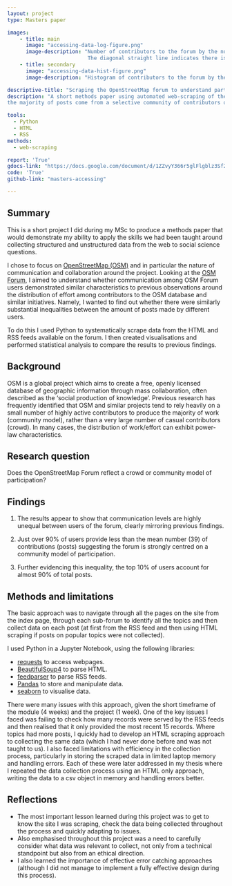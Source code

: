 ```yaml
---
layout: project
type: Masters paper

images:
    - title: main
      image: "accessing-data-log-figure.png"
      image-description: "Number of contributors to the forum by the number of contributions they made, both on a log-transformed axis.
                          The diagonal straight line indicates there is a power-law distribution of contributions by different contributors."
    - title: secondary
      image: "accessing-data-hist-figure.png"
      image-description: "Histogram of contributors to the forum by the number of contributions they made."

descriptive-title: "Scraping the OpenStreetMap forum to understand participation"
description: "A short methods paper using automated web-scraping of the OpenStreetMap online forum to understand whether
the majority of posts come from a selective community of contributors or 'crowds' of interested individuals."

tools:
  - Python
  - HTML
  - RSS
methods:
  - web-scraping

report: 'True'
gdocs-link: "https://docs.google.com/document/d/1ZZvyY366r5glFlgblz3Sf2mJO8DrmmfNOvVCcaETHnQ/"
code: 'True'
github-link: "masters-accessing"

---
```

## Summary
This is a short project I did during my MSc to produce a methods paper that would demonstrate my ability to apply the skills we had been taught around collecting structured and unstructured data from the web to social science questions.  

I chose to focus on [OpenStreetMap (OSM)](https://openstreetmap.org/) and in particular the nature of communication and collaboration around the project. Looking at the [OSM Forum](https://forum.openstreetmap.org/), I aimed to understand whether communication among OSM Forum users demonstrated similar characteristics to previous observations around the distribution of effort among contributors to the OSM database and similar initiatives. Namely, I wanted to find out whether there were similarly substantial inequalities between the amount of posts made by different users.

To do this I used Python to systematically scrape data from the HTML and RSS feeds available on the forum. I then created visualisations and performed statistical analysis to compare the results to previous findings.

## Background
OSM is a global project which aims to create a free, openly licensed database of geographic information through mass collaboration, often described as the ‘social production of knowledge’. Previous research has frequently identified that OSM and similar projects tend to rely heavily on a small number of highly active contributors to produce the majority of work (community model), rather than a very large number of casual contributors (crowd). In many cases, the distribution of work/effort can exhibit power-law characteristics.

## Research question
Does the OpenStreetMap Forum reflect a crowd or community model of participation?

## Findings
1) The results appear to show that communication levels are highly unequal between users of the forum, clearly mirroring previous findings.

2) Just over 90% of users provide less than the mean number (39) of contributions (posts) suggesting the forum is strongly centred on a community model of participation.

3) Further evidencing this inequality, the top 10% of users account for almost 90% of total posts.

## Methods and limitations
The basic approach was to navigate through all the pages on the site from the index page, through each sub-forum to identify all the topics and then collect data on each post (at first from the RSS feed and then using HTML scraping if posts on popular topics were not collected).

I used Python in a Jupyter Notebook, using the following libraries:
- [requests](https://github.com/kennethreitz/requests ) to access webpages.
- [BeautifulSoup4](https://pypi.org/project/beautifulsoup4/) to parse HTML.
- [feedparser](https://github.com/kurtmckee/feedparser) to parse RSS feeds.
- [Pandas](https://pandas.pydata.org/index.html) to store and manipulate data.
- [seaborn](https://seaborn.pydata.org/) to visualise data.

There were many issues with this approach, given the short timeframe of the module (4 weeks) and the project (1 week). One of the key issues I faced was failing to check how many records were served by the RSS feeds and then realised that it only provided the most recent 15 records. Where topics had more posts, I quickly had to develop an HTML scraping approach to collecting the same data (which I had never done before and was not taught to us). I also faced limitations with efficiency in the collection process, particularly in storing the scraped data in limited laptop memory and handling errors. Each of these were later addressed in my thesis where I repeated the data collection process using an HTML only approach, writing the data to a csv object in memory and handling errors better.  

## Reflections
- The most important lesson learned during this project was to get to know the site I was scraping, check the data being collected throughout the process and quickly adapting to issues.
- Also emphasised throughout this project was a need to carefully consider what data was relevant to collect, not only from a technical standpoint but also from an ethical direction.
- I also learned the importance of effective error catching approaches (although I did not manage to implement a fully effective design during this process).
